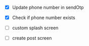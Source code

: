 - [x] Update phone number in sendOtp
- [x] Check if phone number exists

- [ ] custom splash screen
- [ ] create post screen
